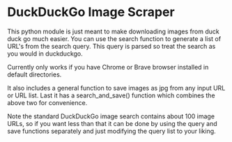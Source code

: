 # DuckDuckGo Image Scraper

This python module is just meant to make downloading images from duck duck go much easier.
You can use the search function to generate a list of URL's from the search query.
This query is parsed so treat the search as you would in duckduckgo.

Currently only works if you have Chrome or Brave browser installed in default directories.

It also includes a general function to save images as jpg from any input URL or URL list.
Last it has a search_and_save() function which combines the above two for convenience.

Note the standard DuckDuckGo image search contains about 100 image URLs, so if you want less 
than that it can be done by using the query and save functions separately and just modifying 
the query list to your liking.
